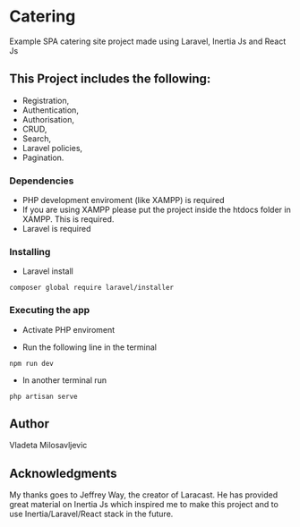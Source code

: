 # Catering

Example SPA catering site project made using Laravel, Inertia Js and React Js


## This Project includes the following:

* Registration,
* Authentication,
* Authorisation,
* CRUD,
* Search,
* Laravel policies,
* Pagination.

### Dependencies

* PHP development enviroment (like XAMPP) is required
* If you are using XAMPP please put the project inside the htdocs folder in XAMPP. This is required.
* Laravel is required

### Installing

* Laravel install

```
composer global require laravel/installer
```


### Executing the app

* Activate PHP enviroment

* Run the following line in the terminal
```
npm run dev
```
* In another terminal run

```
php artisan serve
```

## Author

Vladeta Milosavljevic



## Acknowledgments

My thanks goes to Jeffrey Way, the creator of Laracast. He has provided great material on Inertia Js which inspired me to make this project and to use Inertia/Laravel/React stack in the future.
